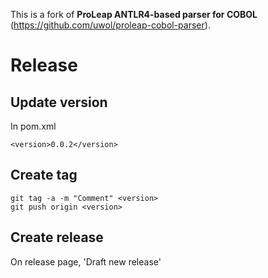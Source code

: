 This is a fork of **ProLeap ANTLR4-based parser for COBOL** (https://github.com/uwol/proleap-cobol-parser).

# Release

## Update version

In pom.xml

    <version>0.0.2</version>

## Create tag

    git tag -a -m "Comment" <version>
    git push origin <version>

## Create release

On release page, 'Draft new release'

